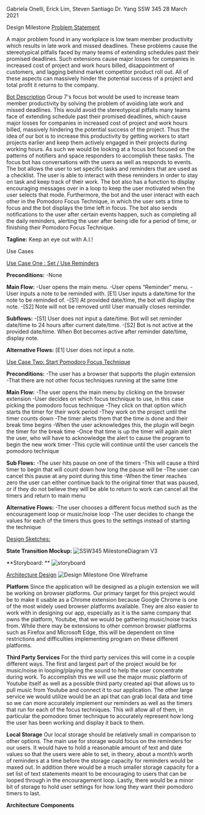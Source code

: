 Gabriela Onelli, Erick Lim, Steven Santiago 
Dr. Yang
SSW 345
28 March 2021

Design Milestone
<ins>Problem Statement</ins>

A major problem found in any workplace is low team member productivity which results in late work and missed deadlines. These problems cause the stereotypical pitfalls faced by many teams of extending schedules past their promised deadlines. Such extensions cause major losses for companies in increased cost of project and work hours billed, disappointment of customers, and lagging behind market competitor product roll out. All of these aspects can massively hinder the potential success of a project and total profit it returns to the company.

<ins>Bot Description</ins>
Group 7's focus bot would be used to increase team member productivity by solving the problem of avoiding late work and missed deadlines. This would avoid the stereotypical pitfalls many teams face of extending schedule past their promised deadlines, which cause major losses for companies in increased cost of project and work hours billed, massively hindering the potential success of the project. Thus the idea of our bot is to increase this productivity by getting workers to start projects earlier and keep them actively engaged in their projects during working hours. As such we would be looking at a focus bot focused on the patterns of notifiers and space responders to accomplish these tasks. 
The focus bot has conversations with the users as well as responds to events. The bot allows the user to set specific tasks and reminders that are used as a checklist. The user is able to interact with these reminders in order to stay on task and keep track of their work. The bot also has a function to display encouraging messages over in a loop to keep the user motivated when the user selects that mode. Furthermore, the bot and the user interact with each other in the Pomodoro Focus Technique, in which the user sets a time to focus and the bot displays the time left in focus. The bot also sends notifications to the user after certain events happen, such as completing all the daily reminders, alerting the user after being idle for a period of time, or finishing their Pomodoro Focus Technique.

**Tagline:** Keep an eye out with A.I.!

Use Cases

<ins>Use Case One : Set / Use Reminders</ins>

**Preconditions:**
-None

**Main Flow:**
-User opens the main menu. 
-User opens “Reminder” menu. 
-User inputs a note to be reminded with. [E1] User inputs a date/time for the note to be reminded of. 
-[S1] At provided date/time, the bot will display the note. 
-[S2] Note will not be removed until User manually closes reminder.

**Subflows:**
-[S1] User does not input a date/time. Bot will set reminder date/time to 24 hours after current date/time.
-[S2] Bot is not active at the provided date/time. When Bot becomes active after reminder date/time, display note.

**Alternative Flows:**
[E1] User does not input a note. 

	
<ins>Use Case Two: Start Pomodoro Focus Technique</ins>

**Preconditions:**
-The user has a browser that supports the plugin extension
-That there are not other focus techniques running at the same time

**Main Flow:**
-The user opens the main menu by clicking on the browser extension
-User decides on which focus technique to use, in this case picking the pomodoro focus technique
-They click on that option which starts the timer for their work period
-They work on the project until the timer counts down
-The timer alerts them that the time is done and their break time begins
-When the user acknowledges this, the plugin will begin the timer for the break time
-Once that time is up the timer will again alert the user, who will have to acknowledge the alert to cause the program to begin the new work timer
-This cycle will continue until the user cancels the pomodoro technique

**Sub Flows:**
-The user hits pause on one of the timers
	-This will cause a third timer to begin that will count down how long the pause will be
	-The user can cancel this pause at any point during this time
	-When the timer reaches zero the user can either continue back to the original timer that was paused, or if they do not believe they will be able to return to work can 	cancel all the timers and return to main menu

**Alternative Flows:**
-The user chooses a different focus method such as the encouragement loop or music/noise loop
-The user decides to change the values for each of the timers thus goes to the settings instead of starting the technique


<ins>Design Sketches:</ins>

**State Transition Mockup:**
![SSW345 MilestoneDiagram V3](https://user-images.githubusercontent.com/63609012/112729622-84c35600-8f03-11eb-8764-f862d0a6f98b.png)

**Storyboard:	**
![storyboard](https://user-images.githubusercontent.com/62709228/112730022-83932880-8f05-11eb-8bda-3d307a34e3aa.PNG)


<ins>Architecture Design</ins>
![Design Milestone One Wireframe](https://user-images.githubusercontent.com/63609012/112729603-665d5a80-8f03-11eb-8ba7-7cf71f3fdebd.png)

**Platform**
Since the application will be designed as a plugin extension we will be working on browser platforms. Our primary target for this project would be to make it usable as a Chrome extension because Google Chrome is one of the most widely used browser platforms available. They are also easier to work with in designing our app, especially as it is the same company that owns the platform, Youtube, that we would be gathering music/noise tracks from. While there may be extensions to other common browser platforms such as Firefox and Microsoft Edge, this will be dependent on time restrictions and difficulties implementing program on these different platforms.

**Third Party Services**
For the third party services this will come in a couple different ways. The first and largest part of the project would be for music/noise in looping/playing the sound to help the user concentrate during work. To accomplish this we will use the major music platform of Youtube itself as well as a possible third party created api that allows us to pull music from Youtube and connect it to our application. The other large service we would utilize would be an api that can grab local data and time so we can more accurately implement our reminders as well as the timers that run for each of the focus techniques. This will allow all of them, in particular the pomodoro timer technique to accurately represent how long the user has been working and display it back to them.

**Local Storage**
Our local storage should be relatively small in comparison to other options. The main use for storage would focus on the reminders for our users. It would have to hold a reasonable amount of text and date values so that the users were able to set, in theory, about a month’s worth of reminders at a time before the storage capacity for reminders would be maxed out. In addition there would be a much smaller storage capacity for a set list of text statements meant to be encouraging to users that can be looped through in the encouragement loop. Lastly, there would be a minor bit of storage to hold user settings for how long they want their pomodoro timers to last.

**Architecture Components**
